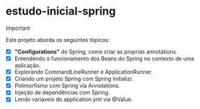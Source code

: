 # estudo-inicial-spring
>[!IMPORTANT]
>Este projeto aborda os seguintes tópicos:
> - [x] **"Configurations"** do Spring, como criar as proprias annotations.
> - [x] Entendendo o funcionamento dos Beans do Spring no contexto de uma aplicação.
> - [x] Explorando CommandLineRunner e ApplicationRunner. 
> - [x] Criando um projeto Spring com Spring Initializr.
> - [x] Polimorfismo com Spring via Annotations.
> - [x] Injeção de dependências com Spring.
> - [x] Lendo variaveis do application.yml via @Value.